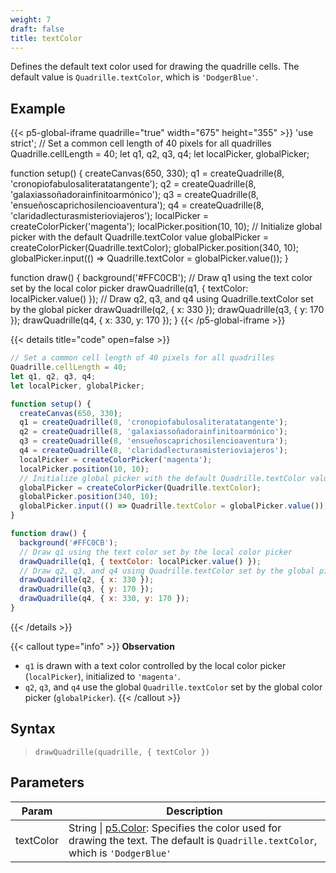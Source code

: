 ```yaml
---
weight: 7  
draft: false  
title: textColor
---
```


Defines the default text color used for drawing the quadrille cells. The default value is `Quadrille.textColor`, which is `'DodgerBlue'`.

## Example

{{< p5-global-iframe quadrille="true" width="675" height="355" >}}
'use strict';
// Set a common cell length of 40 pixels for all quadrilles
Quadrille.cellLength = 40;
let q1, q2, q3, q4;
let localPicker, globalPicker;

function setup() {
  createCanvas(650, 330);
  q1 = createQuadrille(8, 'cronopiofabulosaliteratatangente');
  q2 = createQuadrille(8, 'galaxiassoñadorainfinitoarmónico');
  q3 = createQuadrille(8, 'ensueñoscaprichosilencioaventura');
  q4 = createQuadrille(8, 'claridadlecturasmisterioviajeros');
  localPicker = createColorPicker('magenta'); 
  localPicker.position(10, 10);
  // Initialize global picker with the default Quadrille.textColor value
  globalPicker = createColorPicker(Quadrille.textColor); 
  globalPicker.position(340, 10);
  globalPicker.input(() => Quadrille.textColor = globalPicker.value());
}

function draw() {
  background('#FFC0CB');
  // Draw q1 using the text color set by the local color picker
  drawQuadrille(q1, { textColor: localPicker.value() });
  // Draw q2, q3, and q4 using Quadrille.textColor set by the global picker
  drawQuadrille(q2, { x: 330 });
  drawQuadrille(q3, { y: 170 });
  drawQuadrille(q4, { x: 330, y: 170 });
}
{{< /p5-global-iframe >}}

{{< details title="code" open=false >}}
```js
// Set a common cell length of 40 pixels for all quadrilles
Quadrille.cellLength = 40;
let q1, q2, q3, q4;
let localPicker, globalPicker;

function setup() {
  createCanvas(650, 330);
  q1 = createQuadrille(8, 'cronopiofabulosaliteratatangente');
  q2 = createQuadrille(8, 'galaxiassoñadorainfinitoarmónico');
  q3 = createQuadrille(8, 'ensueñoscaprichosilencioaventura');
  q4 = createQuadrille(8, 'claridadlecturasmisterioviajeros');
  localPicker = createColorPicker('magenta'); 
  localPicker.position(10, 10);
  // Initialize global picker with the default Quadrille.textColor value
  globalPicker = createColorPicker(Quadrille.textColor); 
  globalPicker.position(340, 10);
  globalPicker.input(() => Quadrille.textColor = globalPicker.value());
}

function draw() {
  background('#FFC0CB');
  // Draw q1 using the text color set by the local color picker
  drawQuadrille(q1, { textColor: localPicker.value() });
  // Draw q2, q3, and q4 using Quadrille.textColor set by the global picker
  drawQuadrille(q2, { x: 330 });
  drawQuadrille(q3, { y: 170 });
  drawQuadrille(q4, { x: 330, y: 170 });
}
```
{{< /details >}}

{{< callout type="info" >}}
**Observation**  
- `q1` is drawn with a text color controlled by the local color picker (`localPicker`), initialized to `'magenta'`.  
- `q2`, `q3`, and `q4` use the global `Quadrille.textColor` set by the global color picker (`globalPicker`).
{{< /callout >}}

## Syntax

> `drawQuadrille(quadrille, { textColor })`

## Parameters

| Param     | Description                                                                            |
|-----------|----------------------------------------------------------------------------------------|
| textColor | String \| [p5.Color](https://p5js.org/reference/#/p5.Color): Specifies the color used for drawing the text. The default is `Quadrille.textColor`, which is `'DodgerBlue'` |